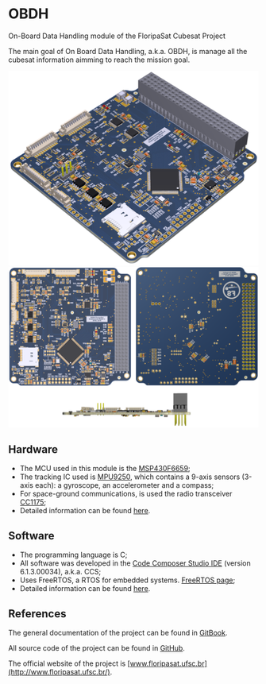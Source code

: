 
# OBDH
On-Board Data Handling module of the FloripaSat Cubesat Project

The main goal of On Board Data Handling, a.k.a. OBDH, is manage all the cubesat information aimming to reach the mission goal.

![OBDH 3D ISO](images/obdh_v2_3d_iso.png)
![OBDH 3D Panes](images/obdh_v2_3d_panes.png)

## Hardware

* The MCU used in this module is the [MSP430F6659](http://www.ti.com/product/MSP430F6659);
* The tracking IC used is [MPU9250](https://www.invensense.com/products/motion-tracking/9-axis/mpu-9250/), which contains a 9-axis sensors (3-axis each): a gyroscope, an accelerometer and a compass;
* For space-ground communications, is used the radio transceiver [CC1175](http://www.ti.com/product/CC1175);
* Detailed information can be found [here](https://github.com/floripasat/obdh/hardware/).

## Software

* The programming language is C;
* All software was developed in the [Code Composer Studio IDE](http://www.ti.com/tool/ccstudio) (version 6.1.3.00034), a.k.a. CCS;
* Uses FreeRTOS, a RTOS for embedded systems. [FreeRTOS page](http://freertos.org/);
* Detailed information can be found [here](https://github.com/floripasat/obdh/firmware/).
<!-- * Doxygen documentation [here](http://fsat-server.duckdns.org:8000/obdh/). nao foi feito ainda -->


## References

The general documentation of the project can be found in [GitBook](https://www.gitbook.com/book/tuliogomesp/floripasat-technical-manual).

All source code of the project can be found in [GitHub](https://github.com/floripasat).

The official website of the project is [www.floripasat.ufsc.br](http://www.floripasat.ufsc.br/).

